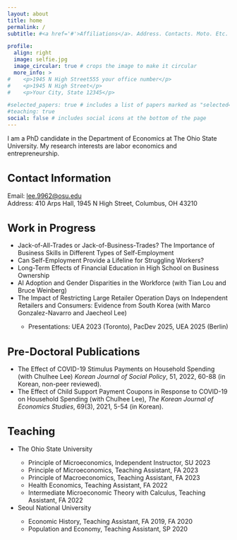 ```yaml
---
layout: about
title: home 
permalink: /
subtitle: #<a href='#'>Affiliations</a>. Address. Contacts. Moto. Etc.

profile:
  align: right
  image: selfie.jpg
  image_circular: true # crops the image to make it circular
  more_info: >
#    <p>1945 N High Street555 your office number</p>
#    <p>1945 N High Street</p>
#    <p>Your City, State 12345</p>

#selected_papers: true # includes a list of papers marked as "selected={true}"
#teaching: true
social: false # includes social icons at the bottom of the page
---
```


I am a PhD candidate in the Department of Economics at The Ohio State University. My research interests are labor economics and entrepreneurship.  

<style>
h1 {
  font-size: 24px;
}
</style>

<h1>Contact Information</h1>

Email: <a href="lee.9962@osu.edu">lee.9962@osu.edu</a><br>
Address: 410 Arps Hall, 1945 N High Street, Columbus, OH 43210<br>

<h1>Work in Progress</h1>

<ul>
  <li>Jack-of-All-Trades or Jack-of-Business-Trades? The Importance of Business Skills in Different Types of Self-Employment</li>
  <li>Can Self-Employment Provide a Lifeline for Struggling Workers?</li>
  <li>Long-Term Effects of Financial Education in High School on Business Ownership</li>
  <li>AI Adoption and Gender Disparities in the Workforce (with Tian Lou and Bruce Weinberg)</li>
  <li>The Impact of Restricting Large Retailer Operation Days on Independent Retailers and Consumers: Evidence from South Korea (with Marco Gonzalez-Navarro and Jaecheol Lee)</li>
  <ul>
    <li>Presentations: UEA 2023 (Toronto), PacDev 2025, UEA 2025 (Berlin)</li> 
  </ul>
</ul>

<h1>Pre-Doctoral Publications</h1>

<ul>
  <li>The Effect of COVID-19 Stimulus Payments on Household Spending (with Chulhee Lee) <i>Korean Journal of Social Policy</i>, 51, 2022, 60-88 (in Korean, non-peer reviewed).</li>
  <li>The Effect of Child Support Payment Coupons in Response to COVID-19 on Household Spending (with Chulhee Lee), <i>The Korean Journal of Economics Studies</i>, 69(3), 2021, 5-54 (in Korean).</li>
</ul>

<h1>Teaching</h1>

<ul>
  <li>The Ohio State University</li>
  <ul>
    <li>Principle of Microeconomics, Independent Instructor, SU 2023</li>
    <li>Principle of Microeconomics, Teaching Assistant, FA 2023</li>
    <li>Principle of Macroeconomics, Teaching Assistant, FA 2023</li>
    <li>Health Economics, Teaching Assistant, FA 2022</li>
    <li>Intermediate Microeconomic Theory with Calculus, Teaching Assistant, FA 2022</li>
  </ul>
  <li>Seoul National University</li>
  <ul>
    <li>Economic History, Teaching Assistant, FA 2019, FA 2020</li>
    <li>Population and Economy, Teaching Assistant, SP 2020</li>
  </ul>
</ul>
